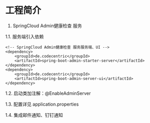 # 工程简介

1. SpringCloud Admin健康检查 服务
    
1.1. 服务端引入依赖

    <!-- SpringCloud Admin健康检查 服务服务端、UI -->
    <dependency>
        <groupId>de.codecentric</groupId>
        <artifactId>spring-boot-admin-starter-server</artifactId>
    </dependency>
    <dependency>
        <groupId>de.codecentric</groupId>
        <artifactId>spring-boot-admin-server-ui</artifactId>
    </dependency>
    
1.2. 启动类加注解：@EnableAdminServer

1.3. 配置详见 application.properties

1.4. 集成邮件通知、钉钉通知